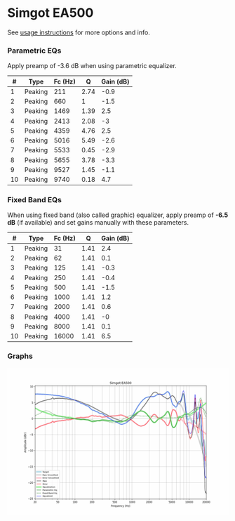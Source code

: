 # Simgot EA500
See [usage instructions](https://github.com/jaakkopasanen/AutoEq#usage) for more options and info.

### Parametric EQs
Apply preamp of -3.6 dB when using parametric equalizer.

|   # | Type    |   Fc (Hz) |    Q |   Gain (dB) |
|-----|---------|-----------|------|-------------|
|   1 | Peaking |       211 | 2.74 |        -0.9 |
|   2 | Peaking |       660 | 1    |        -1.5 |
|   3 | Peaking |      1469 | 1.39 |         2.5 |
|   4 | Peaking |      2413 | 2.08 |        -3   |
|   5 | Peaking |      4359 | 4.76 |         2.5 |
|   6 | Peaking |      5016 | 5.49 |        -2.6 |
|   7 | Peaking |      5533 | 0.45 |        -2.9 |
|   8 | Peaking |      5655 | 3.78 |        -3.3 |
|   9 | Peaking |      9527 | 1.45 |        -1.1 |
|  10 | Peaking |      9740 | 0.18 |         4.7 |

### Fixed Band EQs
When using fixed band (also called graphic) equalizer, apply preamp of **-6.5 dB** (if available) and set gains manually with these parameters.

|   # | Type    |   Fc (Hz) |    Q |   Gain (dB) |
|-----|---------|-----------|------|-------------|
|   1 | Peaking |        31 | 1.41 |         2.4 |
|   2 | Peaking |        62 | 1.41 |         0.1 |
|   3 | Peaking |       125 | 1.41 |        -0.3 |
|   4 | Peaking |       250 | 1.41 |        -0.4 |
|   5 | Peaking |       500 | 1.41 |        -1.5 |
|   6 | Peaking |      1000 | 1.41 |         1.2 |
|   7 | Peaking |      2000 | 1.41 |         0.6 |
|   8 | Peaking |      4000 | 1.41 |        -0   |
|   9 | Peaking |      8000 | 1.41 |         0.1 |
|  10 | Peaking |     16000 | 1.41 |         6.5 |

### Graphs
![](./Simgot%20EA500.png)
